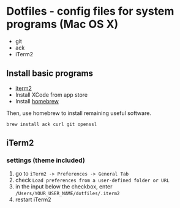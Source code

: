 # Dotfiles - config files for system programs (Mac OS X)

- git
- ack
- iTerm2


## Install basic programs
- [iterm2](http://www.iterm2.com/)
- Install XCode from app store
- Install [homebrew](http://mxcl.github.com/homebrew/)

Then, use homebrew to install remaining useful software.

`brew install ack curl git openssl`

## iTerm2

### settings (theme included)

1. go to `iTerm2 -> Preferences -> General Tab`
2. check `Load preferences from a user-defined folder or URL`
3. in the input below the checkbox, enter
   `/Users/YOUR_USER_NAME/dotfiles/.iterm2`
4. restart iTerm2
